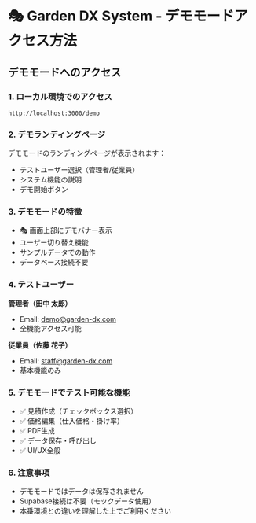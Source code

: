 # 🎭 Garden DX System - デモモードアクセス方法

## デモモードへのアクセス

### 1. ローカル環境でのアクセス
```
http://localhost:3000/demo
```

### 2. デモランディングページ
デモモードのランディングページが表示されます：
- テストユーザー選択（管理者/従業員）
- システム機能の説明
- デモ開始ボタン

### 3. デモモードの特徴
- 🎭 画面上部にデモバナー表示
- ユーザー切り替え機能
- サンプルデータでの動作
- データベース接続不要

### 4. テストユーザー
**管理者（田中 太郎）**
- Email: demo@garden-dx.com
- 全機能アクセス可能

**従業員（佐藤 花子）**
- Email: staff@garden-dx.com
- 基本機能のみ

### 5. デモモードでテスト可能な機能
- ✅ 見積作成（チェックボックス選択）
- ✅ 価格編集（仕入価格・掛け率）
- ✅ PDF生成
- ✅ データ保存・呼び出し
- ✅ UI/UX全般

### 6. 注意事項
- デモモードではデータは保存されません
- Supabase接続は不要（モックデータ使用）
- 本番環境との違いを理解した上でご利用ください